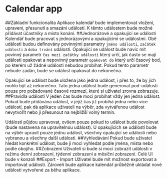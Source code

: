 # Calendar app

##Základní funkcionalita
Aplikace kalendář bude implementovat vložení, upravení, přesunutí a smazání událostí. K těmto událostem bude možné přidávat účastníky a místo konání.
##Jednorázové a opakující se události
Kalendář bude pracovat s jednorázovými a opakujícími se událostmi. Obě události budou definovány povinnými parametry `jméno události`, `začátek události` a `doba trvání` události. Opakující se událost bude navíc mít povinný parametr `čas mezi začátky události` který určí, jak často se mají události opakovat a nepovinný parametr `opakovat do` který určí časový bod, po kterém už žádné události nebudou probíhat. Pokud tento parametr nebude zadán, bude se událost opakovat do nekonečna.

Opakující se událost bude uložena jako jedna událost, i přes to, že by jich mohlo být až nekonečno. Tato jedna událost bude generovat pod-události pouze pro požadované časové rozmezí, které si uživatel zrovna zobrazuje.
##Pravidla událostí
V jeden čas bude moci probíhat vždy jen jedna událost. Pokud bude přidávána událost, v jejíž čas již probíhá jedna nebo více událostí, pak dá aplikace uživateli na výběr, zda vytvářenou událost nevytvořit nebo ji přesunout na nejbližší volný termín. 

Události půjdou upravovat, ovšem pouze pokud to událost bude povolovat (bude nastavena na upravitelnou událost). U opakujících se událostí bude na výběr upravit pouze jednu událost, všechny opakující se události nebo vybranou a všechny další události. 
##Vyhledávání
Pokud bude uživatel hledat konkrétní událost, bude ji moci vyhledat podle jména, místa nebo podle obojího.
##Zobrazení
Uživateli si bude si moci zobrazit události v režimu denní zobrazení, týdenní zobrazení a měsíční zobrazení. Celé UI bude v konzoli
##Export - Import
Uživatel bude mít možnost exportovat a importovat události. Zároveň bude aplikace kalendář průběžně ukládat nové události vytvořené za běhu aplikace.
